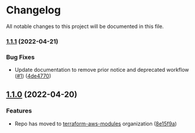 # Changelog

All notable changes to this project will be documented in this file.

### [1.1.1](https://github.com/terraform-aws-modules/terraform-aws-ecr/compare/v1.1.0...v1.1.1) (2022-04-21)


### Bug Fixes

* Update documentation to remove prior notice and deprecated workflow ([#1](https://github.com/terraform-aws-modules/terraform-aws-ecr/issues/1)) ([4de4770](https://github.com/terraform-aws-modules/terraform-aws-ecr/commit/4de4770117a8574b28f9ebe99b8823137e3e2ff0))

## [1.1.0](https://github.com/clowdhaus/terraform-aws-ecr/compare/v1.0.0...v1.1.0) (2022-04-20)


### Features

* Repo has moved to [terraform-aws-modules](https://github.com/terraform-aws-modules/terraform-aws-ecr) organization ([8e15f9a](https://github.com/clowdhaus/terraform-aws-ecr/commit/8e15f9aa955e5f7ce7832bf9514ac149c0f8d631))
